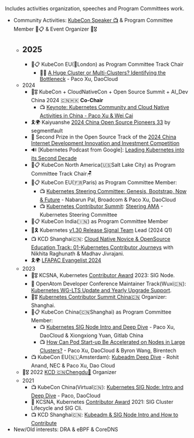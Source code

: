 Includes activities organization, speeches and Program Committees work.

- Community Activities: [KubeCon Speaker 📺](https://www.youtube.com/playlist?list=PLROmsd5kH8pBiN0Km1EepbzKoDiM5S6Ok) & Program Committee Member 👥📋 & Event Organizer 🤝🎖️
  - 2025
    -
    - 👥📋 KubeCon EU(🏴󠁧󠁢󠁥󠁮󠁧󠁿London) as Program Committee Track Chair
      - 📅🔜 [A Huge Cluster or Multi-Clusters? Identifying the Bottleneck](https://sched.co/1tx9S) - Paco Xu, DaoCloud
  - 2024
    - 🤝🎖️ KubeCon + CloudNativeCon + Open Source Summit + AI_Dev China 2024 🇨🇳🇭🇰 **Co-Chair**
      - 📺 [Keynote: Kubernetes Community and Cloud Native Activities in China - Paco Xu & Wei Cai](https://www.youtube.com/watch?v=c9YVuEkJGR0)
    - 🎗️🌍 Kaiyuanshe [2024 China Open Source Pioneers 33](https://segmentfault.com/a/1190000045676331?utm_source=sf-homepage-headline) by segmentfault
    - 🏅 Second Prize in the Open Source Track of the [2024 China Internet Development Innovation and Investment Competition](https://bjos.oschina.net/cgfb-n184.html#cons)
    - 🔊 [Kubernetes Podcast from Google]: [Leading Kubernetes into its Second Decade](https://kubernetespodcast.com/episode/228-new-leads/)
    - 👥📋 KubeCon North America(🇺🇸Salt Lake City) as Program Committee Track Chair🪑
    - 👥📋 KubeCon EU(🇫🇷Paris) as Program Committee Member:
      - 📺 [Kubernetes Steering Committee: Genesis, Bootstrap, Now & Future](https://sched.co/1YhgX) - Nabarun Pal, Broadcom & Paco Xu, DaoCloud
      - 📺 [Kubernetes Contributor Summit](https://www.kubernetes.dev/events/2024/kcseu/): [Steering AMA](https://youtu.be/1Ia75WgGC0g?si=5EjP7XlzgM1-q-8O) - Kubernetes Steering Committee
    - 👥📋 KubeCon India(🇮🇳) as Program Committee Member
    - 👥🎗️ Kubernetes [v1.30 Release Signal Team](https://github.com/kubernetes/sig-release/blob/master/releases/release-1.30/release-team.md) Lead (2024 Q1)
    - 📺 KCD Shanghai🇨🇳: [Cloud Native Novice & OpenSource Education Track: 01-Kubernetes Contributor Journeys](https://www.bilibili.com/video/BV1nD421T786/?spm_id_from=333.999.0.0) with Nikhita Raghunath & Madhav Jivrajani.
    - 🎗️🌍 [LFAPAC Evangelist 2024](https://evangelists.linuxfoundation.cn/evangelists)
  - 2023
    - 🤝🎖️ KCSNA, Kubernetes [Contributor Award](https://www.kubernetes.dev/community/awards/2023/) 2023: SIG Node.
    - 🎤 OpenAtom Developer Conference Maintainer Track(Wuxi🇨🇳): [Kubernetes WG-LTS Update and Yearly Upgrade Support](https://www.openatom.org/journalism/detail/q8D7Rf8Cioam).
    - 🤝🎖️ [Kubernetes Contributor Summit China🇨🇳](https://www.kubernetes.dev/events/2023/kcscn/) Organizer: Shanghai.
    - 👥📋 KubeCon China(🇨🇳Shanghai) as Program Committee Member:
      - 📺 [Kubernetes SIG Node Intro and Deep Dive](https://kccncosschn2023.sched.com/event/4a2746baff6af89d668edc2eabbcf906) - Paco Xu, DaoCloud & Xiongxiong Yuan, Gitlab China
      - 📺 [How Can Pod Start-up Be Accelerated on Nodes in Large Clusters?](https://sched.co/1PTFR)  - Paco Xu, DaoCloud & Byron Wang, Birentech
    - 📺 KubeCon EU(🇳🇱Amsterdam): [Kubeadm Deep Dive](https://kccnceu2023.sched.com/event/1Iki0/kubeadm-deep-dive-rohit-anand-nec-paco-xu-dao-cloud) - Rohit Anand, NEC & Paco Xu, Dao Cloud
  - 🤝🎖️ 2022 [KCD 🇨🇳Chengdu🐼](https://community.cncf.io/kcd-chengdu/) Organizer
  - 2021
    - 📺 KubeCon China(Virtual🇨🇳): [Kubernetes SIG Node: Intro and Deep Dive](https://kccncosschn21.sched.com/event/pccE/kubernetes-sig-nodedaeptao-ye-ge-kubernetes-sig-node-intro-and-deep-dive-paco-daocloud) - Paco, DaoCloud
    - 🏅 KCSNA, Kubernetes [Contributor Award](https://www.kubernetes.dev/community/awards/2021/) 2021: SIG Cluster Lifecycle and SIG Cli.
    - 📺 KCD Shanghai🇨🇳: [Kubeadm & SIG Node Intro and How to Contribute](https://github.com/cncf/presentations/tree/main/chinese/kcd-shanghai)
- New/Old interests:  DRA & eBPF & CoreDNS

